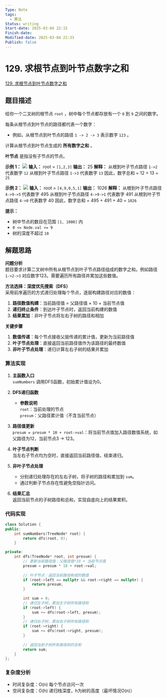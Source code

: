```yaml
---
Type: Note
tags:
  - 算法
Status: writing
Start-date: 2025-03-04 22:15
Finish-date: 
Modified-date: 2025-03-04 22:33
Publish: false
---
```



# 129. 求根节点到叶节点数字之和
[129. 求根节点到叶节点数字之和](https://leetcode.cn/problems/sum-root-to-leaf-numbers/)

## 题目描述
给你一个二叉树的根节点 `root` ，树中每个节点都存放有一个 `0` 到 `9` 之间的数字。

每条从根节点到叶节点的路径都代表一个数字：
- 例如，从根节点到叶节点的路径 `1 -> 2 -> 3` 表示数字 `123` 。

计算从根节点到叶节点生成的 **所有数字之和** 。

**叶节点** 是指没有子节点的节点。

**示例 1：**
![](https://assets.leetcode.com/uploads/2021/02/19/num1tree.jpg)
**输入：** root = `[1,2,3]`
**输出：** 25
**解释：**
从根到叶子节点路径 `1->2` 代表数字 `12`
从根到叶子节点路径 `1->3` 代表数字 `13`
因此，数字总和 = 12 + 13 = `25`

**示例 2：**
![](https://assets.leetcode.com/uploads/2021/02/19/num2tree.jpg)
**输入：** root = `[4,9,0,5,1]`
**输出：** 1026
**解释：**
从根到叶子节点路径 `4->9->5` 代表数字 495
从根到叶子节点路径 `4->9->1` 代表数字 491
从根到叶子节点路径 `4->0` 代表数字 40
因此，数字总和 = 495 + 491 + 40 = `1026`

**提示：**
- 树中节点的数目在范围 `[1, 1000]` 内
- `0 <= Node.val <= 9`
- 树的深度不超过 `10`

## 解题思路


**问题分析**  
题目要求计算二叉树中所有从根节点到叶子节点路径组成的数字之和。例如路径 `1->2->3` 对应数字123。需要遍历所有路径并累加这些数值。

**方法选择：深度优先搜索（DFS）**  
采用前序遍历的方式递归处理每个节点，逐层构建路径对应的数值：

1. **路径数值构建**：当前路径值 = 父路径值 × 10 + 当前节点值
2. **递归终止条件**：到达叶子节点时，返回当前构建的数值
3. **结果累加**：非叶子节点将左右子树的路径和相加

**关键步骤**
1. **数值传递**：每个节点接收父层传递的累计值，更新为当前路径值
2. **叶子节点处理**：直接返回当前路径值作为该路径的最终数值
3. **非叶子节点处理**：递归计算左右子树的结果并累加


### 算法实现
1. **主函数入口**  
    `sumNumbers` 调用DFS函数，初始累计值设为0。
    
2. **DFS递归函数**
    
    - **参数说明**  
        `root`：当前处理的节点  
        `presum`：父路径累计值（不含当前节点）
3. **路径值更新**  
    `presum = presum * 10 + root->val`：将当前节点值加入路径数值系统，如父路径为12，当前节点3 → 123。
    
4. **叶子节点判断**  
    当左右子节点均为空时，直接返回当前路径值，结束递归。
    
5. **非叶子节点处理**
    
    - 分别递归处理存在的左右子树，将子树的路径和累加到 `sum`。
    - 通过判断子节点存在性避免空指针访问。
6. **结果汇总**  
    返回当前节点的子树路径和总和，实现自底向上的结果累积。



### 代码实现
```cpp
class Solution {
public:
    int sumNumbers(TreeNode* root) {
        return dfs(root, 0);
    }

private:
    int dfs(TreeNode* root, int presum) {
        // 更新当前路径值：父路径值*10 + 当前节点值
        presum = presum * 10 + root->val;
        
        // 叶子节点：返回当前路径构成的数值
        if (root->left == nullptr && root->right == nullptr) {
            return presum;
        }
        
        int sum = 0;
        // 递归左子树，累加左子树所有路径和
        if (root->left) {
            sum += dfs(root->left, presum);
        }
        // 递归右子树，累加右子树所有路径和
        if (root->right) {
            sum += dfs(root->right, presum);
        }
        
        // 返回当前子树所有路径和的总和
        return sum;
    }
};
```


### 复杂度分析
- 时间复杂度：O(n) 每个节点访问一次
- 空间复杂度：O(h) 递归栈深度，h为树的高度（最坏情况O(n)）



  